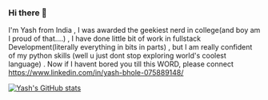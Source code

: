 ### Hi there 👋

I'm Yash from India , I was awarded the geekiest nerd in college(and boy am I proud of that....) , I have done little bit of work in fullstack Development(literally everything in bits in parts) , but I am really confident of my python skills (well u just dont stop exploring world's coolest language) . Now if I havent bored you till this WORD, please connect https://www.linkedin.com/in/yash-bhole-075889148/

[![Yash's GitHub stats](https://github-readme-stats.vercel.app/api?username=bhole-yash)](https://github.com/bhole-yash/github-readme-stats)

